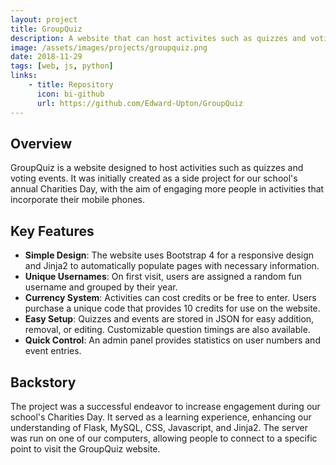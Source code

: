 ```yaml
---
layout: project
title: GroupQuiz
description: A website that can host activites such as quizzes and voting events. This started off as a side project to our school's annual Charities Day.
image: /assets/images/projects/groupquiz.png
date: 2018-11-29
tags: [web, js, python]
links:
    - title: Repository
      icon: bi-github
      url: https://github.com/Edward-Upton/GroupQuiz
---
```

## Overview

GroupQuiz is a website designed to host activities such as quizzes and voting events. It was initially created as a side project for our school's annual Charities Day, with the aim of engaging more people in activities that incorporate their mobile phones.

## Key Features

- **Simple Design**: The website uses Bootstrap 4 for a responsive design and Jinja2 to automatically populate pages with necessary information.
- **Unique Usernames**: On first visit, users are assigned a random fun username and grouped by their year.
- **Currency System**: Activities can cost credits or be free to enter. Users purchase a unique code that provides 10 credits for use on the website.
- **Easy Setup**: Quizzes and events are stored in JSON for easy addition, removal, or editing. Customizable question timings are also available.
- **Quick Control**: An admin panel provides statistics on user numbers and event entries.

## Backstory

The project was a successful endeavor to increase engagement during our school's Charities Day. It served as a learning experience, enhancing our understanding of Flask, MySQL, CSS, Javascript, and Jinja2. The server was run on one of our computers, allowing people to connect to a specific point to visit the GroupQuiz website.
